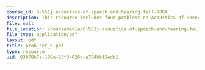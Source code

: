 ```yaml
---
course_id: 6-551j-acoustics-of-speech-and-hearing-fall-2004
description: This resource includes four problems on Acoustics of Speech and Hearing.
file: null
file_location: /coursemedia/6-551j-acoustics-of-speech-and-hearing-fall-2004/83078b7a189a23f3026da704bb12edb1_prob_set_5.pdf
file_type: application/pdf
layout: pdf
title: prob_set_5.pdf
type: resource
uid: 83078b7a-189a-23f3-026d-a704bb12edb1
---
```

